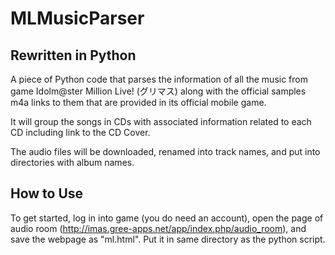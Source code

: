 # MLMusicParser

## Rewritten in Python

A piece of Python code that parses the information of all the music from game Idolm@ster Million Live! (グリマス) along with the official samples m4a links to them that are provided in its official mobile game.

It will group the songs in CDs with associated information related to each CD including link to the CD Cover.

The audio files will be downloaded, renamed into track names, and put into directories with album names.

## How to Use
To get started, log in into game (you do need an account), open the page of audio room (http://imas.gree-apps.net/app/index.php/audio_room), and save the webpage as "ml.html". Put it in same directory as the python script.
